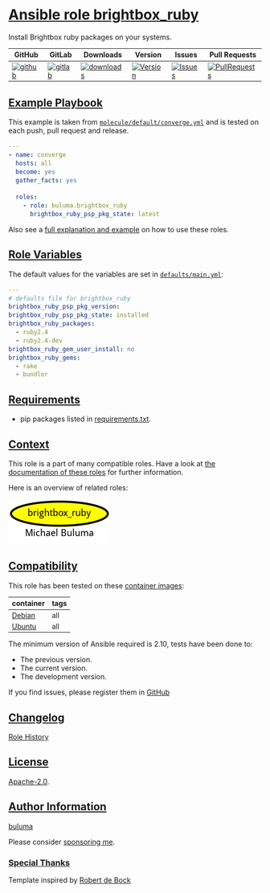 # [Ansible role brightbox_ruby](#brightbox_ruby)

Install Brightbox ruby packages on your systems.

|GitHub|GitLab|Downloads|Version|Issues|Pull Requests|
|------|------|-------|-------|------|-------------|
|[![github](https://github.com/buluma/ansible-role-brightbox_ruby/actions/workflows/molecule.yml/badge.svg)](https://github.com/buluma/ansible-role-brightbox_ruby/actions/workflows/molecule.yml)|[![gitlab](https://gitlab.com/shadowwalker/ansible-role-brightbox_ruby/badges/master/pipeline.svg)](https://gitlab.com/shadowwalker/ansible-role-brightbox_ruby)|[![downloads](https://img.shields.io/ansible/role/d/)](https://galaxy.ansible.com/buluma/brightbox_ruby)|[![Version](https://img.shields.io/github/release/buluma/ansible-role-brightbox_ruby.svg)](https://github.com/buluma/ansible-role-brightbox_ruby/releases/)|[![Issues](https://img.shields.io/github/issues/buluma/ansible-role-brightbox_ruby.svg)](https://github.com/buluma/ansible-role-brightbox_ruby/issues/)|[![PullRequests](https://img.shields.io/github/issues-pr-closed-raw/buluma/ansible-role-brightbox_ruby.svg)](https://github.com/buluma/ansible-role-brightbox_ruby/pulls/)|

## [Example Playbook](#example-playbook)

This example is taken from [`molecule/default/converge.yml`](https://github.com/buluma/ansible-role-brightbox_ruby/blob/master/molecule/default/converge.yml) and is tested on each push, pull request and release.

```yaml
---
- name: converge
  hosts: all
  become: yes
  gather_facts: yes

  roles:
    - role: buluma.brightbox_ruby
      brightbox_ruby_psp_pkg_state: latest
```

Also see a [full explanation and example](https://buluma.github.io/how-to-use-these-roles.html) on how to use these roles.

## [Role Variables](#role-variables)

The default values for the variables are set in [`defaults/main.yml`](https://github.com/buluma/ansible-role-brightbox_ruby/blob/master/defaults/main.yml):

```yaml
---
# defaults file for brightbox_ruby
brightbox_ruby_psp_pkg_version:
brightbox_ruby_psp_pkg_state: installed
brightbox_ruby_packages:
  - ruby2.4
  - ruby2.4-dev
brightbox_ruby_gem_user_install: no
brightbox_ruby_gems:
  - rake
  - bundler
```

## [Requirements](#requirements)

- pip packages listed in [requirements.txt](https://github.com/buluma/ansible-role-brightbox_ruby/blob/master/requirements.txt).


## [Context](#context)

This role is a part of many compatible roles. Have a look at [the documentation of these roles](https://buluma.github.io/) for further information.

Here is an overview of related roles:

![dependencies](https://raw.githubusercontent.com/buluma/ansible-role-brightbox_ruby/png/requirements.png "Dependencies")

## [Compatibility](#compatibility)

This role has been tested on these [container images](https://hub.docker.com/u/buluma):

|container|tags|
|---------|----|
|[Debian](https://hub.docker.com/repository/docker/buluma/debian/general)|all|
|[Ubuntu](https://hub.docker.com/repository/docker/buluma/ubuntu/general)|all|

The minimum version of Ansible required is 2.10, tests have been done to:

- The previous version.
- The current version.
- The development version.

If you find issues, please register them in [GitHub](https://github.com/buluma/ansible-role-brightbox_ruby/issues)

## [Changelog](#changelog)

[Role History](https://github.com/buluma/ansible-role-brightbox_ruby/blob/master/CHANGELOG.md)

## [License](#license)

[Apache-2.0](https://github.com/buluma/ansible-role-brightbox_ruby/blob/master/LICENSE).

## [Author Information](#author-information)

[buluma](https://buluma.github.io/)

Please consider [sponsoring me](https://github.com/sponsors/buluma).

### [Special Thanks](#special-thanks)

Template inspired by [Robert de Bock](https://github.com/robertdebock)
